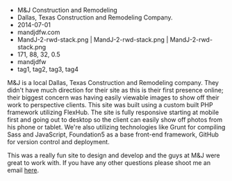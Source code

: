 * M&J Construction and Remodeling
* Dallas, Texas Construction and Remodeling Company.
* 2014-07-01
* mandjdfw.com
* MandJ-2-rwd-stack.png | MandJ-2-rwd-stack.png | MandJ-2-rwd-stack.png
* 171, 88, 32, 0.5
* mandjdfw
* tag1, tag2, tag3, tag4

M&J is a local Dallas, Texas Construction and Remodeling company. They didn't have much direction for their site as this is their first presence online; their biggest concern was having easily viewable images to show off their work to perspective clients. This site was built using a custom built PHP framework utilizing FlexHub. The site is fully responsive starting at mobile first and going out to desktop so the client can easily show off photos from his phone or tablet. We're also utilizing technologies like Grunt for compiling Sass and JavaScript, Foundation5 as a base front-end framework, GitHub for version control and deployment. 

This was a really fun site to design and develop and the guys at M&J were great to work with. If you have any other questions please shoot me an email [here](http://ampnetmedia.com/contact/).

